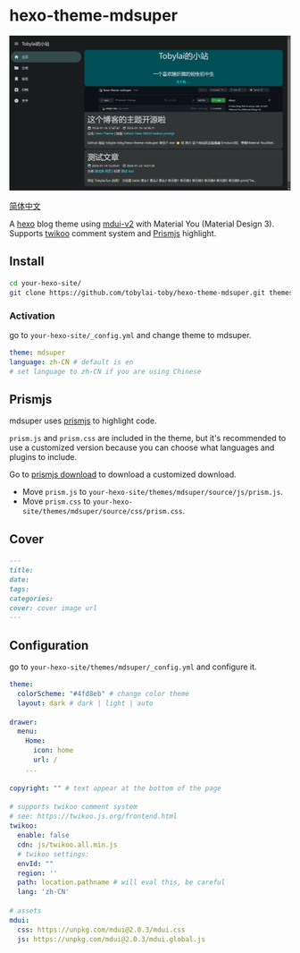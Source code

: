 # hexo-theme-mdsuper
![1706268121039](README/1706268121039.png)

[简体中文](https://github.com/tobylai-toby/hexo-theme-mdsuper/blob/main/README.zh-CN.md)

A [hexo](https://hexo.io) blog theme using [mdui-v2](https://mdui.org) with Material You (Material Design 3). 
Supports [twikoo](https://twikoo.js.org) comment system and [Prismjs](https://prismjs.com/) highlight.

## Install
```bash
cd your-hexo-site/
git clone https://github.com/tobylai-toby/hexo-theme-mdsuper.git themes/mdsuper
```
### Activation
go to `your-hexo-site/_config.yml` and change theme to mdsuper.
```yaml
theme: mdsuper
language: zh-CN # default is en
# set language to zh-CN if you are using Chinese
```
## Prismjs
mdsuper uses [prismjs](https://prismjs.com/) to highlight code.

`prism.js` and `prism.css` are included in the theme, but it's recommended to use a customized version because you can choose what languages and plugins to include.

Go to [prismjs download](https://prismjs.com/download.html) to download a customized download.
- Move `prism.js` to `your-hexo-site/themes/mdsuper/source/js/prism.js`.
- Move `prism.css` to `your-hexo-site/themes/mdsuper/source/css/prism.css`.

## Cover
```markdown
---
title: 
date: 
tags: 
categories: 
cover: cover image url
---
```

## Configuration
go to `your-hexo-site/themes/mdsuper/_config.yml` and configure it.
```yaml
theme:
  colorScheme: "#4fd8eb" # change color theme
  layout: dark # dark | light | auto

drawer:
  menu: 
    Home: 
      icon: home 
      url: /
    ...

copyright: "" # text appear at the bottom of the page

# supports twikoo comment system
# see: https://twikoo.js.org/frontend.html
twikoo: 
  enable: false
  cdn: js/twikoo.all.min.js 
  # twikoo settings:
  envId: ""
  region: '' 
  path: location.pathname # will eval this, be careful
  lang: 'zh-CN' 

# assets
mdui:
  css: https://unpkg.com/mdui@2.0.3/mdui.css
  js: https://unpkg.com/mdui@2.0.3/mdui.global.js
```